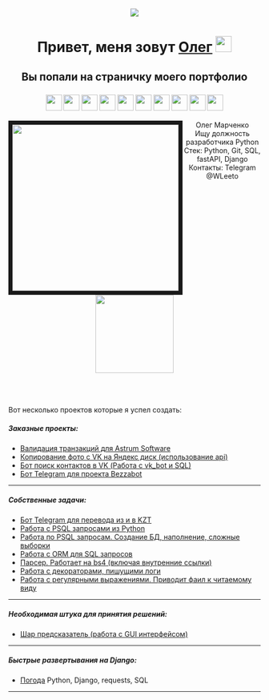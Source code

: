 <h1 align="center"><img src="https://media.tenor.com/FqpU8vuls1IAAAAj/shean-ove%C4%8Dka.gif"></h1>

<h1 align="center">Привет, меня зовут <a href="https://vk.com/memesaboutoleg">Олег</a> 
<img src="https://github.com/blackcater/blackcater/raw/main/images/Hi.gif" height="32"/></h1>

<h2 align="center">Вы попали на страничку моего портфолио</h2>
<h3 align="center">
<img src="https://simpleicons.org/icons/python.svg" height="32">
<img src="https://simpleicons.org/icons/git.svg" height="32">
<img src="https://simpleicons.org/icons/github.svg" height="32">
<img src="https://simpleicons.org/icons/postgresql.svg" height="32">
<img src="https://simpleicons.org/icons/mysql.svg" height="32">
<img src="https://simpleicons.org/icons/sqlite.svg" height="32">
<img src="https://simpleicons.org/icons/django.svg" height="32">
<img src="https://simpleicons.org/icons/fastapi.svg" height="32">
<img src="https://simpleicons.org/icons/html5.svg" height="32">
<img src="https://simpleicons.org/icons/css3.svg" height="32">
</h3>


<div align="center">
<img src="https://sun9-51.userapi.com/impf/c837334/v837334653/29e15/2V1WPzo0DFw.jpg?size=1620x2160&quality=96&sign=13e6347a01d1a684cd7b70baf2013f2d&type=album" align="left" height="332" style=" border: 8px solid;">
    <div>
Олег Марченко <br>
Ищу должность разработчика Python <br> 
Стек: Python, Git, SQL, fastAPI, Django <br> 
Контакты: Telegram @WLeeto <br><br>
<img src="https://github-readme-stats.vercel.app/api?username=WLeeto&show_icons=true&count_private=true" height="156">
    </div>
</div>

<br><br><br>
Вот несколько проектов которые я успел создать:

##### Заказные проекты:
* [Валидация транзакций для Astrum Software](https://github.com/WLeeto/transaction_check)
* [Копирование фото с VK на Яндекс диск (использование api)](https://github.com/WLeeto/HW-VK_photos_to_Ya_disk)
* [Бот поиск контактов в VK (Работа с vk_bot и SQL)](https://github.com/WLeeto/VKinder_bot_vk_api)
* [Бот Telegram для проекта Bezzabot](https://github.com/WLeeto/Bez_za_bot)

-------

##### Собственные задачи:
* [Бот Telegram для перевода из и в KZT](https://github.com/WLeeto/KZ_bot)
* [Работа с PSQL запросами из Python](https://github.com/WLeeto/PostSQL-from-Python)
* [Работа по PSQL запросам. Создание БД, наполнение, сложные выборки](https://github.com/WLeeto/SQL-request-HW_2)
* [Работа с ORM для SQL запросов](https://github.com/WLeeto/SQL_ORM_Homework)
* [Парсер. Работает на bs4 (включая внутренние ссылки)](https://github.com/WLeeto/Parser)
* [Работа с декораторами, пишущими логи](https://github.com/WLeeto/Decorators_HW)
* [Работа с регулярными выражениями. Приводит фаил к читаемому виду](https://github.com/WLeeto/Reg_exp_HW)
-------

##### Необходимая штука для принятия решений:
* [Шар предсказатель (работа с GUI интерфейсом)](https://github.com/WLeeto/MagicBall)
-------
##### Быстрые развертывания на Django:
* [Погода](https://github.com/WLeeto/Django_weather) Python, Django, requests, SQL
-------


